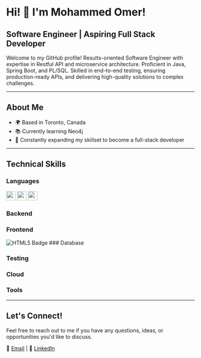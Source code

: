 # Hi! 👋 I'm Mohammed Omer! 

## Software Engineer | Aspiring Full Stack Developer

Welcome to my GitHub profile! Results-oriented Software Engineer with expertise in Restful API and microservice architecture. Proficient in Java, Spring Boot, and PL/SQL. Skilled in end-to-end testing, ensuring production-ready APIs, and delivering high-quality solutions to complex challenges.

---

## About Me

- 🌍 Based in Toronto, Canada
- 📚 Currently learning Neo4j
- 🧠 Constantly expanding my skillset to become a full-stack developer

---

## Technical Skills

### Languages
<img src="https://img.shields.io/badge/-Java-007396?logo=java&logoColor=white" height="25" />
<img src="https://img.shields.io/badge/-JavaScript-F7DF1E?logo=javascript&logoColor=white" height="25" /> 
<img src="https://img.shields.io/badge/-TypeScript-3178C6?logo=typescript&logoColor=white" height="25" />

### Backend

### Frontend
<img src="https://img.shields.io/badge/HTML5-E34F26?logo=html5&logoColor=fff&style=for-the-badge" alt="HTML5 Badge">
### Database

### Testing

### Cloud

### Tools

---

## Let's Connect!

Feel free to reach out to me if you have any questions, ideas, or opportunities you'd like to discuss.

📧 [Email](mailto:mohammedomerqasim@gmail.com) | 💬 [LinkedIn](https://www.linkedin.com/in/omer-qasim)
